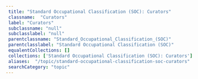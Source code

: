 ```yaml
--- 
 title: "Standard Occupational Classification (SOC): Curators" 
 classname:  "Curators" 
 label: "Curators" 
 subclassname: "null" 
 subclasslabel: "null" 
 parentclassname: "Standard_Occupational_Classification_(SOC)" 
 parentclasslabel: "Standard Occupational Classification (SOC)" 
 equalentCollections: [] 
 collections: ['Standard Occupational Classification (SOC): Curators']
 aliases:  "/topic/standard-occupational-classification-soc-curators"  
 searchCategory: "topic" 
---
```

